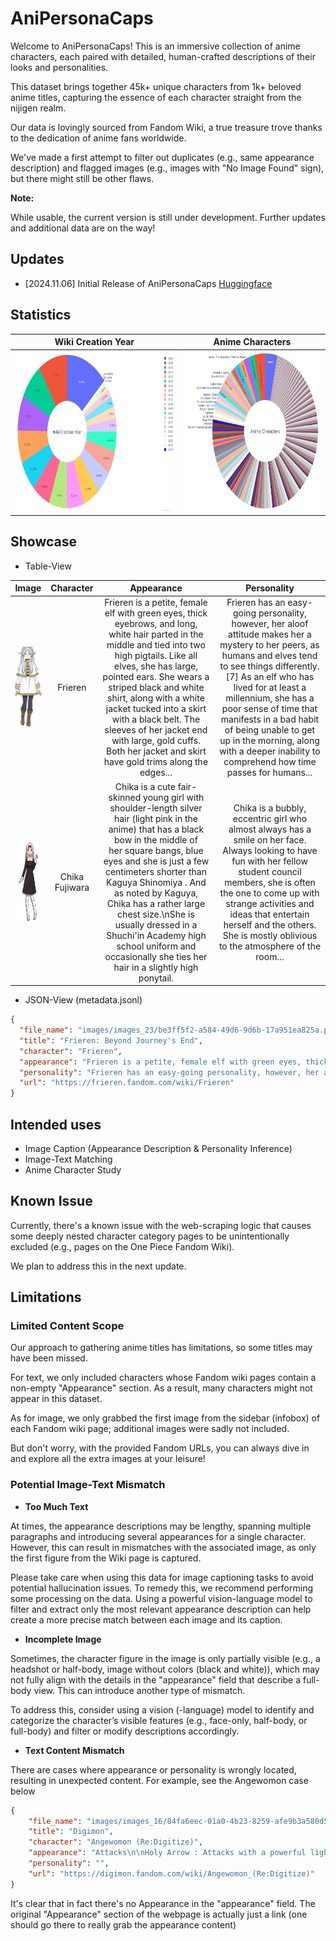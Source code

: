 # AniPersonaCaps

Welcome to AniPersonaCaps! This is an immersive collection of anime characters, each paired with detailed, human-crafted descriptions of their looks and personalities.

This dataset brings together 45k+ unique characters from 1k+ beloved anime titles, capturing the essence of each character straight from the nijigen realm.

Our data is lovingly sourced from Fandom Wiki, a true treasure trove thanks to the dedication of anime fans worldwide.

We've made a first attempt to filter out duplicates (e.g., same appearance description) and flagged images (e.g., images with "No Image Found" sign), but there might still be other flaws.

**Note:**

While usable, the current version is still under development. Further updates and additional data are on the way!

## Updates

- [2024.11.06] Initial Release of AniPersonaCaps [Huggingface](https://huggingface.co/datasets/mrzjy/AniPersonaCaps)

## Statistics

| Wiki Creation Year                                     | Anime Characters                                    |
|--------------------------------------------------------|-----------------------------------------------------|
| <img src="images/wiki_creation_year.png" height="256"> | <img src="images/anime_characters.png" height="256"> |

## Showcase

- Table-View

| Image                                                                                     | Character | Appearance | Personality |
|:-------------------------------------------------------------------------------------------:|:-----------------:|:-----------------:|:----------:|
|<img src="images/be3ff5f2-a584-49d6-9d6b-17a951ea825a.png" height="128"> | Frieren | Frieren is a petite, female elf with green eyes, thick eyebrows, and long, white hair parted in the middle and tied into two high pigtails. Like all elves, she has large, pointed ears. She wears a striped black and white shirt, along with a white jacket tucked into a skirt with a black belt. The sleeves of her jacket end with large, gold cuffs. Both her jacket and skirt have gold trims along the edges... | Frieren has an easy-going personality, however, her aloof attitude makes her a mystery to her peers, as humans and elves tend to see things differently. [7] As an elf who has lived for at least a millennium, she has a poor sense of time that manifests in a bad habit of being unable to get up in the morning, along with a deeper inability to comprehend how time passes for humans... |
|<img src="images/737835d6-eeee-43c7-88d7-74c63a71b178.png" height="128"> | Chika Fujiwara | Chika is a cute fair-skinned young girl with shoulder-length silver hair (light pink in the anime) that has a black bow in the middle of her square bangs, blue eyes and she is just a few centimeters shorter than Kaguya Shinomiya . And as noted by Kaguya, Chika has a rather large chest size.\nShe is usually dressed in a Shuchi'in Academy high school uniform and occasionally she ties her hair in a slightly high ponytail. | Chika is a bubbly, eccentric girl who almost always has a smile on her face. Always looking to have fun with her fellow student council members, she is often the one to come up with strange activities and ideas that entertain herself and the others. She is mostly oblivious to the atmosphere of the room...|

- JSON-View (metadata.jsonl)

```json
{
  "file_name": "images/images_23/be3ff5f2-a584-49d6-9d6b-17a951ea825a.png",
  "title": "Frieren: Beyond Journey's End",
  "character": "Frieren",
  "appearance": "Frieren is a petite, female elf with green eyes, thick eyebrows, and long, white hair parted in the middle and tied into two high pigtails. Like all elves, she has large, pointed ears. She wears a striped black and white shirt, along with a white jacket tucked into a skirt with a black belt. The sleeves of her jacket end with large, gold cuffs. Both her jacket and skirt have gold trims along the edges. Over her jacket, she wears a short cape that matches the white and gold theme of her jacket and skirt, and the cape includes decorative, gold accents with red jewels on each shoulder and a high collar that is fastened with a red jewel. She also wears black tights, brown boots, and a pair of gold earrings with red, teardrop-shaped jewels hanging from each earring.\nDuring her travels, Frieren carries a brown briefcase holding various magic items and personal belongings. When casting spells as a mage , she utilizes a red staff with a gold, crescent-shaped tip that holds a red jewel in its center. Her staff has gold accents and a red ribbon tied at the tip.\nIn the colder seasons, Frieren wears a high-collared and long-sleeved white dress with gold accents and buttons down the chest instead of her usual jacket, skirt, and cape. Additionally, she layers a beige coat with a flap collar and buttons over her dress and dons a blue scarf tied on the side.\nWhen she was training under Flamme a thousand years prior, Frieren let her hair down to her waist and wore simple, white dresses and brown sandals. During Frieren's solitary lifestyle after Flamme's death, she tied her hair into her typical pigtails and wore a white dress with a black belt and beige cape.",
  "personality": "Frieren has an easy-going personality, however, her aloof attitude makes her a mystery to her peers, as humans and elves tend to see things differently. [7] As an elf who has lived for at least a millennium, she has a poor sense of time that manifests in a bad habit of being unable to get up in the morning, along with a deeper inability to comprehend how time passes for humans. This is, in part, a reason for Frieren's aloof attitude, since she sees large lengths of time as too brief for her to form meaningful connections. For instance, she thought of a ten-year journey with her comrades as short and believed she knew nothing about Himmel the Hero , even up until his passing. However, following Himmel's funeral, she made the decision to get to know humans better.\nAlthough she is generally stoic, carefree, and often lacks tact, Frieren also has things she is emotionally sensitive to. She was embarrassed when others discovered her mana detection is interrupted for a fraction of a second when a spell is cast, a common error for apprentice mages that she has yet to overcome. She is sensitive to people calling her old and holds a grudge against Stark for doing so multiple times. When she is upset, she is capable of throwing a tantrum that can result in her crying for upwards of three days, scaring the other members of the Hero Party . In addition, Frieren can experience an extreme temper around once every decade, to the point where she could kill someone when provoked. [8] This rage lasts only up to 10 minutes. [9] It is also implied that she is somewhat insecure about her body, as she occasionally shows hints of jealousy over Fern's figure.",
  "url": "https://frieren.fandom.com/wiki/Frieren"
}
```

## Intended uses

- Image Caption (Appearance Description & Personality Inference)
- Image-Text Matching
- Anime Character Study

## Known Issue

Currently, there's a known issue with the web-scraping logic that causes some deeply nested character category pages to be unintentionally excluded (e.g., pages on the One Piece Fandom Wiki).

We plan to address this in the next update.

## Limitations

### Limited Content Scope

Our approach to gathering anime titles has limitations, so some titles may have been missed.

For text, we only included characters whose Fandom wiki pages contain a non-empty "Appearance" section. As a result, many characters might not appear in this dataset.

As for image, we only grabbed the first image from the sidebar (infobox) of each Fandom wiki page; additional images were sadly not included.

But don't worry, with the provided Fandom URLs, you can always dive in and explore all the extra images at your leisure!

### Potential Image-Text Mismatch

- **Too Much Text**

At times, the appearance descriptions may be lengthy, spanning multiple paragraphs and introducing several appearances for a single character. However, this can result in mismatches with the associated image, as only the first figure from the Wiki page is captured.

Please take care when using this data for image captioning tasks to avoid potential hallucination issues. To remedy this, we recommend performing some processing on the data. Using a powerful vision-language model to filter and extract only the most relevant appearance description can help create a more precise match between each image and its caption.

- **Incomplete Image**

Sometimes, the character figure in the image is only partially visible (e.g., a headshot or half-body, image without colors (black and white)), which may not fully align with the details in the "appearance" field that describe a full-body view. This can introduce another type of mismatch.

To address this, consider using a vision (-language) model to identify and categorize the character’s visible features (e.g., face-only, half-body, or full-body) and filter or modify descriptions accordingly.

- **Text Content Mismatch**

There are cases where appearance or personality is wrongly located, resulting in unexpected content. For example, see the Angewomon case below

```json
{
    "file_name": "images/images_16/84fa6eec-01a0-4b23-8259-afe9b3a580d5.jpg",
    "title": "Digimon",
    "character": "Angewomon (Re:Digitize)",
    "appearance": "Attacks\n\nHoly Arrow : Attacks with a powerful lightning-strike that is also known as \"Heaven's Punishment\". Heaven's Charm : Attacks with a certain-kill ray of light which is packed with beauty and affection, and demonstrates its strongest efficacy against the evil powers of Digimon.",
    "personality": "",
    "url": "https://digimon.fandom.com/wiki/Angewomon_(Re:Digitize)"
}
```

It's clear that in fact there's no Appearance in the "appearance" field. The original "Appearance" section of the webpage is actually just a link (one should go there to really grab the appearance content)